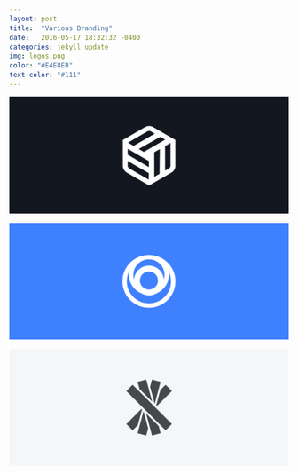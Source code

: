 ```yaml
---
layout: post
title:  "Various Branding"
date:   2016-05-17 18:32:32 -0400
categories: jekyll update
img: logos.png
color: "#E4E8EB"
text-color: "#111"
---
```

![logo 1](/img/logo1.png)

![logo 2](/img/logo2.png)

![logo 3](/img/logo3.png)
